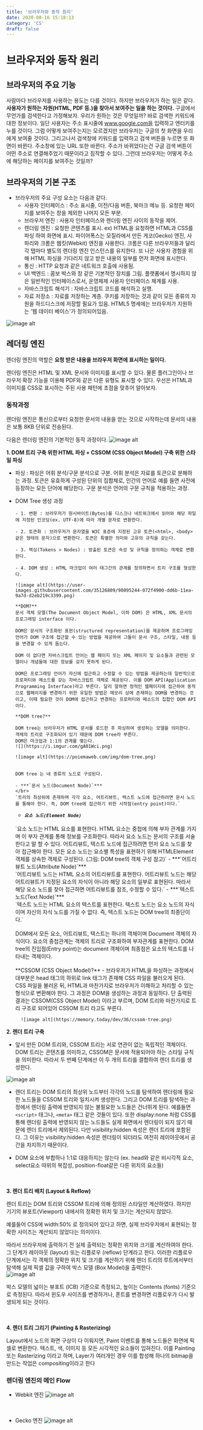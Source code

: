 ```yaml
---
title: '브라우저와 동작 원리'
date: 2020-08-16 15:18:13
category: 'CS'
draft: false
---
```


# 브라우저와 동작 원리

## 브라우저의 주요 기능

사람마다 브라우저를 사용하는 용도는 다를 것이다. 하지만 브라우저가 하는 일은 같다. **사용자가 원하는 자원(HTML, PDF 등.)을 찾아서 보여주는 일을 하는 것이다.** 구글에서 무언가를 검색한다고 가정해보자. 우리가 원하는 것은 무엇일까? 바로 검색한 키워드에 대한 정보이다. 일단 사용자는 주소 표시줄에 www.google.com을 입력하고 엔터키를 누를 것이다. 그럼 어떻게 보여주는지는 모르겠지만 브라우저는 구글의 첫 화면을 우리에게 보여줄 것이다. 그리고나서 검색창에 키워드를 입력하고 검색 버튼을 누르면 또 화면이 바뀐다. 주소창에 있는 URL 또한 바뀐다. 주소가 바뀌었다는건 구글 검색 버튼이 어떤 주소로 연결해주었기 때문이라고 짐작할 수 있다. 그런데 브라우저는 어떻게 주소에 해당하는 페이지를 보여주는 것일까?

## 브라우저의 기본 구조

- 브라우저의 주요 구성 요소는 다음과 같다.
  - 사용자 인터페이스 : 주소 표시줄, 이전/다음 버튼, 북마크 메뉴 등. 요청한 페이지를 보여주는 창을 제외한 나머지 모든 부분.
  - 브라우저 엔진 : 사용자 인터페이스와 렌더링 엔진 사이의 동작을 제어.
  - 렌더링 엔진 : 요청한 콘텐츠를 표시. ex) HTML을 요청하면 HTML과 CSS를 파싱 하여 화면에 표시. 파이어폭스는 모질라에서 만든 게코(Gecko) 엔진, 사파리와 크롬은 웹킷(Webkit) 엔진을 사용한다. 크롬은 다른 브라우저들과 달리 각 탭마다 별도의 렌더링 엔진 인스턴스를 유지한다. 또 나은 사용자 경험을 위해 HTML 파싱을 기다리지 않고 받은 내용의 일부를 먼저 화면에 표시한다.
  - 통신 : HTTP 요청과 같은 네트워크 호출에 사용됨.
  - UI 백엔드 : 콤보 박스와 창 같은 기본적인 장치를 그림. 플랫폼에서 명시하지 않은 일반적인 인터페이스로서, 운영체제 사용자 인터페이스 체계를 사용.
  - 자바스크립트 해석기 : 자바스크립트 코드를 해석하고 실행.
  - 자료 저장소 : 자료를 저장하는 계층. 쿠키를 저장하는 것과 같이 모든 종류의 자원을 하드디스크에 저장할 필요가 있음. HTML5 명세에는 브라우저가 지원하는 '웹 데이터 베이스'가 정의되어있음.

![image alt](https://img1.daumcdn.net/thumb/R1280x0/?scode=mtistory2&fname=https%3A%2F%2Fblog.kakaocdn.net%2Fdn%2Fbux4a9%2FbtqtZO4Zp3P%2FbKSqTgKzNG5JCZ2vGGKPUK%2Fimg.png)

## 레더링 엔진

렌더링 엔진의 역할은 **요청 받은 내용을 브라우저 화면에 표시하는 일이다.**

렌더링 엔진은 HTML 및 XML 문서와 이미지를 표시할 수 있다. 물론 플러그인이나 브라우저 확장 기능을 이용해 PDF와 같은 다른 유형도 표시할 수 있다. 우선은 HTML과 이미지를 CSS로 표시하는 주된 사용 패턴에 초점을 맞추어 알아보자.

### 동작과정

렌더링 엔진은 통신으로부터 요청한 문서의 내용을 얻는 것으로 시작하는데 문서의 내용은 보통 8KB 단위로 전송된다.

다음은 렌더링 엔진의 기본적인 동작 과정이다.
![image alt](https://d2.naver.com/content/images/2015/06/helloworld-59361-2.png)

**1. DOM 트리 구축 위한 HTML 파싱 + CSSOM (CSS Object Model) 구축 위한 스타일 파싱**

- 파싱 : 파싱은 어휘 분석/구문 분석으로 구분. 어휘 분석은 자료를 토큰으로 분해하는 과정. 토큰은 유효하게 구성된 단위의 집합체로, 인간의 언어로 예를 들면 사전에 등장하는 모든 단어에 해당한다. 구문 분석은 언어의 구문 규칙을 적용하는 과정.

- DOM Tree 생성 과정

      - 1. 변환 : 브라우저가 원시바이트(Bytes)를 디스크나 네트워크에서 읽어와 해당 파일에 지정된 인코딩(ex. UTF-8)에 따라 개별 문자로 변환한다.

      - 2. 토큰화 : 브라우저가 문자열을 W3C 표준에 지정된 고유 토큰(<html>, <body> 같은 형태의 문자)으로 변환한다. 토큰은 특별한 의미와 고유의 규칙을 갖는다.

      - 3. 렉싱(Tokens > Nodes) : 방출된 토큰은 속성 및 규칙을 정의하는 객체로 변환한다.

      - 4. DOM 생성 : HTML 마크업이 여러 태그간의 관계를 정의하면서 트리 구조를 형성한다.

      ![image alt](https://user-images.githubusercontent.com/35126809/90095244-072f4900-dd6b-11ea-9a7d-d2eb219c3399.png)

      **DOM?**
      문서 객체 모델(The Document Object Model, 이하 DOM) 은 HTML, XML 문서의 프로그래밍 interface 이다.

      DOM은 문서의 구조화된 표현(structured representation)을 제공하며 프로그래밍 언어가 DOM 구조에 접근할 수 있는 방법을 제공하여 그들이 문서 구조, 스타일, 내용 등을 변경할 수 있게 돕는다.

      DOM 이 없다면 자바스크립트 언어는 웹 페이지 또는 XML 페이지 및 요소들과 관련된 모델이나 개념들에 대한 정보를 갖지 못하게 된다.

      DOM은 프로그래밍 언어가 자신에 접근하고 수정할 수 있는 방법을 제공하는데 일반적으로 프로퍼티와 메소드를 갖는 자바스크립트 객체로 제공된다. 이를 DOM API(Application Programming Interface)라고 부른다. 달리 말하면 정적인 웹페이지에 접근하여 동적으로 웹페이지를 변경하기 위한 유일한 방법은 메모리 상에 존재하는 DOM을 변경하는 것이고, 이때 필요한 것이 DOM에 접근하고 변경하는 프로퍼티와 메소드의 집합인 DOM API이다.

      **DOM tree?**

      DOM tree는 브라우저가 HTML 문서를 로드한 후 파싱하여 생성하는 모델을 의미한다. 객체의 트리로 구조화되어 있기 때문에 DOM tree라 부른다.
      DOM은 마크업과 1:1의 관계를 맺는다.
      ![](https://i.imgur.com/gA01Wci.png)

      ![image alt](https://poiemaweb.com/img/dom-tree.png)


      DOM tree 는 네 종류의 노드로 구성된다.

      - ***`문서 노드(Document Node)`***
      </br>
      `트리의 최상위에 존재하며 각각 요소, 어트리뷰트, 텍스트 노드에 접근하려면 문서 노드를 통해야 한다. 즉, DOM tree에 접근하기 위한 시작점(entry point)이다.`
    - ***`요소 노드(Element Node)`***
    </br>
    `요소 노드는 HTML 요소를 표현한다. HTML 요소는 중첩에 의해 부자 관계를 가지며 이 부자 관계를 통해 정보를 구조화한다. 따라서 요소 노드는 문서의 구조를 서술한다고 말 할 수 있다. 어트리뷰트, 텍스트 노드에 접근하려면 먼저 요소 노드를 찾아 접근해야 한다. 모든 요소 노드는 요소별 특성을 표현하기 위해 HTMLElement 객체를 상속한 객체로 구성된다. (그림: DOM tree의 객체 구성 참고)`
    - ***`어트리뷰트 노드(Attribute Node)`***
    </br>
    `어트리뷰트 노드는 HTML 요소의 어트리뷰트를 표현한다. 어트리뷰트 노드는 해당 어트리뷰트가 지정된 요소의 자식이 아니라 해당 요소의 일부로 표현된다. 따라서 해당 요소 노드를 찾아 접근하면 어트리뷰트를 참조, 수정할 수 있다.`
    - ***`텍스트 노드(Text Node)`***
    </br>
    `텍스트 노드는 HTML 요소의 텍스트를 표현한다. 텍스트 노드는 요소 노드의 자식이며 자신의 자식 노드를 가질 수 없다. 즉, 텍스트 노드는 DOM tree의 최종단이다.`
        </br></br>
        DOM에서 모든 요소, 어트리뷰트, 텍스트는 하나의 객체이며 Document 객체의 자식이다. 요소의 중첩관계는 객체의 트리로 구조화하여 부자관계를 표현한다. DOM tree의 진입점(Entry point)는 document 객체이며 최종점은 요소의 텍스트를 나타내는 객체이다.
        </br></br>
        **CSSOM (CSS Object Model)?**
        - 브라우저가 HTML을 파싱하는 과정에서 대부분은 head 태그의 하위로 link 태그가 존재해 CSS 파일을 불러오게 된다. CSS 파일을 불러온 뒤, HTML과 마찬가지로 브라우저가 이해하고 처리할 수 있는 형식으로 변환해야 한다. 그 과정은 DOM을 생성하는 과정과 동일하다. 단 출력된 결과는 CSSOM(CSS Object Model) 이라고 부르며, DOM 트리와 마찬가지로 트리 구조로 되어있어 CSSOM 트리 라고도 부른다.

        ![image alt](https://memory.today/dev/36/cssom-tree.png)

**2. 렌더 트리 구축**

- 앞서 만든 DOM 트리와, CSSOM 트리는 서로 연관이 없는 독립적인 객체이다. DOM 트리는 콘텐츠를 의미하고, CSSOM은 문서에 적용되어야 하는 스타일 규칙을 의미한다. 따라서 두 번째 단계에선 이 두 개의 트리를 결합하여 렌더 트리를 생성한다.

![image alt](https://memory.today/dev/36/render-tree.png)

- 렌더 트리는 DOM 트리의 최상위 노드부터 각각의 노드를 탐색하여 렌더링에 필요한 노드들을 CSSOM 트리와 일치시켜 생성한다. 그리고 DOM 트리를 탐색하는 과정에서 렌더링 출력에 반영되지 않는 불필요한 노드들은 건너뛰게 된다. 예를들면 `<script>` 태그나, `<meta>` 태그 같은 것들이 있다.
  또한 display:none 처럼 CSS를 통해 렌더링 출력에 반영되지 않는 노드들도 실제 화면에서 렌더링이 되지 않기 때문에 렌더 트리에서 제외된다.
  다만 visibility:hidden 속성은 렌더 트리에 포함된다. 그 이유는 visibility:hidden 속성은 렌더링이 되더라도 여전히 레이아웃에서 공간을 차지하기 때문이다.

- DOM 요소에 부합하나 1:1로 대응하지는 않는다 (ex. head와 같은 비시각적 요소, select요소 따위의 복잡성, position-float같은 다른 위치의 요소들)

</br></br>
**3. 렌더 트리 배치 (Layout & Reflow)**

렌더 트리는 DOM 트리와 CSSOM 트리에 의해 정의된 스타일만 계산하였다. 하지만 기기의 뷰포트(Viewport) 내에서의 정확한 위치 및 크기는 계산되지 않았다.

예를들어 CSS에 width:50% 로 정의되어 있다고 하면, 실제 브라우저에서 표현되는 정확한 사이즈는 계산되지 않았다는 의미이다.

따라서 브라우저에 출력하기 전 실제 출력되는 정확한 위치와 크기를 계산하여야 한다. 그 단계가 레이아웃 (layout) 또는 리플로우 (reflow) 단계라고 한다. 이러한 리플로우 단계에서는 각 객체의 정확한 위치 및 크기를 계산하기 위해 렌더 트리의 루트에서부터 탐색해 실제 픽셀 값을 구하여 박스 모델 (Box Model)을 출력한다.
<br/>
![image alt](https://memory.today/dev/36/box-model.png)

박스 모델의 넓이는 뷰포트 (ICB) 기준으로 측정되고, 높이는 Contents (fonts) 기준으로 측정된다. 따라서 윈도우 사이즈를 변경하거나, 폰트를 변경하면 리플로우가 다시 발생되게 되는 것이다.

</br></br>
**4. 렌더 트리 그리기 (Painting & Rasterizing)**

Layout에서 노드의 화면 구상이 다 이뤄지면, Paint 이벤트를 통해 노드들은 화면에 픽셀로 변환한다. 텍스트, 색, 이미지 등 모든 시각적인 요소들이 입혀진다. 이를 Painting 또는 Rasterizing 이라고 하며, Layer가 여러개인 경우 이를 합성해 하나의 bitmap을 만드는 작업은 compositing이라고 한다

### 렌더링 엔진의 메인 Flow

- Webkit 엔진
  ![image alt](https://user-images.githubusercontent.com/35126809/90095491-c421a580-dd6b-11ea-9fd7-3c83e36e3913.png)  
  <br/><br/>

- Gecko 엔진
  ![image alt](https://user-images.githubusercontent.com/35126809/90095497-cc79e080-dd6b-11ea-971c-a891d0c9e55b.png)

</br></br></br>
